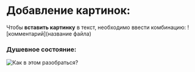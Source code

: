 # Добавление картинок:
Чтобы **вставить картинку** в текст, необходимо ввести комбинацию: ![комментарий](название файла)

### **Душевное состояние**:

![Как в этом разобраться?](страшно.jpg)